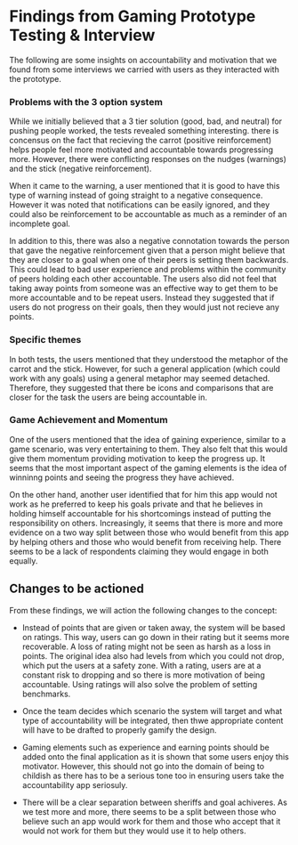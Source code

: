 # Findings from Gaming Prototype Testing & Interview

The following are some insights on accountability and motivation that we found from some interviews we carried with users as they interacted with the prototype.

### Problems with the 3 option system

While we initially believed that a 3 tier solution (good, bad, and neutral) for pushing people worked, the tests revealed something interesting. there is concensus on the fact that recieving the carrot (positive reinforcement) helps people feel more motivated and accountable towards progressing more. However, there were conflicting responses on the nudges (warnings) and the stick (negative reinforcement).

When it came to the warning, a user mentioned that it is good to have this type of warning instead of going straight to a negative consequence. However it was noted that notifications can be easily ignored, and they could also be reinforcement to be accountable as much as a reminder of an incomplete goal.

In addition to this, there was also a negative connotation towards the person that gave the negative reinforcement given that a person might believe that they are closer to a goal when one of their peers is setting them backwards. This could lead to bad user experience and problems within the community of peers holding each other accountable. The users also did not feel that taking away points from someone was an effective way to get them to be more accountable and to be repeat users. Instead they suggested that if users do not progress on their goals, then they would just not recieve any points. 

### Specific themes

In both tests, the users mentioned that they understood the metaphor of the carrot and the stick. However, for such a general application (which could work with any goals) using a general metaphor may seemed detached. Therefore, they suggested that there be icons and comparisons that are closer for the task the users are being accountable in.

### Game Achievement and Momentum

One of the users mentioned that the idea of gaining experience, similar to a game scenario, was very entertaining to them. They also felt that this would give them momentum providing motivation to keep the progress up. It seems that the most important aspect of the gaming elements is the idea of winninng points and seeing the progress they have achieved. 

On the other hand, another user identified that for him this app would not work as he preferred to keep his goals private and that he believes in holding himself accountable for his shortcomings instead of putting the responsibility on others. Increasingly, it seems that there is more and more evidence on a two way split between those who would benefit from this app by helping others and those who would benefit from receiving help. There seems to be a lack of respondents claiming they would engage in both equally. 

## Changes to be actioned

From these findings, we will action the following changes to the concept:

* Instead of points that are given or taken away, the system will be based on ratings. This way, users can go down in their rating but it seems more recoverable. A loss of rating might not be seen as harsh as a loss in points. The original idea also had levels from which you could not drop, which put the users at a safety zone. With a rating, users are at a constant risk to dropping and so there is more motivation of being accountable. Using ratings will also solve the problem of setting benchmarks. 

* Once the team decides which scenario the system will target and what type of accountability will be integrated, then thwe appropriate content will have to be drafted to properly gamify the design.

* Gaming elements such as experience and earning points should be added onto the final application as it is shown that some users enjoy this motivator. However, this should not go into the domain of being to childish as there has to be a serious tone too in ensuring users take the accountability app seriosuly. 

* There will be a clear separation between sheriffs and goal achiveres. As we test more and more, there seems to be a split between those who believe such an app would work for them and those who accept that it would not work for them but they would use it to help others. 


